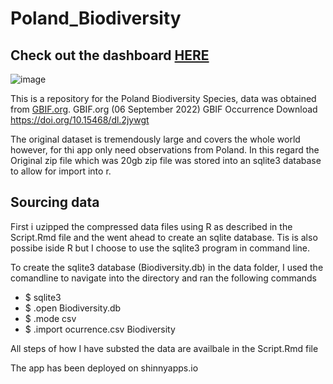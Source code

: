 # Poland_Biodiversity

 
## Check out the dashboard [HERE](https://dash-boards.shinyapps.io/Poland_Biodiversity/)
![image](https://user-images.githubusercontent.com/50706468/189398747-7c21e950-cf9f-4de0-b66a-87ae5666e485.png)

This is a repository for the Poland Biodiversity Species, data was obtained from [GBIF.org](https://www.gbif.org/occurrence/search?dataset_key=8a863029-f435-446a-821e-275f4f641165). GBIF.org (06 September 2022) GBIF Occurrence Download https://doi.org/10.15468/dl.2jywgt

The original dataset is tremendously large and covers the whole world however, for thi app only need observations from Poland. In this regard the Original zip file which was 20gb zip file was stored into an sqlite3 database to allow for import into r.

## Sourcing data
First i uzipped the compressed data files using R as described in the Script.Rmd file and the went ahead to create an sqlite database. Tis is also possibe iside R but I choose to use the sqlite3 program in command line.

To create the sqlite3 database (Biodiversity.db) in the data folder, I used the comandline to navigate into the directory and ran the following commands

- $ sqlite3 
- $ .open Biodiversity.db
- $ .mode csv
- $ .import ocurrence.csv Biodiversity 

All steps of how I have substed the data are availbale in the Script.Rmd file

The app has been deployed on shinnyapps.io
